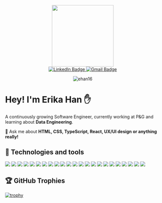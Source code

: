 <div id="header" align="center">
  <img src="https://media.giphy.com/media/eg4q8ka6zQuQ2qgKwe/giphy.gif" width="200"/>
</div>

<div id="badges" align="center">
  <a href="https://www.linkedin.com/in/erika-han-chan/">
    <img src="https://img.shields.io/badge/-LinkedIn-blue?style=flat-square&logo=Linkedin&logoColor=white&link=https://www.linkedin.com/in/erika-han-chan/" alt="LinkedIn Badge"/>
  </a>
  <a href="mailto:hanerika16@gmail.com">
    <img src="https://img.shields.io/badge/-hanerika16@gmail.com-c14438?style=flat-square&logo=Gmail&logoColor=white&link=mailto:hanerika16@gmail.com" alt="Gmail Badge"/>
  </a>
  <p>
     <img src="https://komarev.com/ghpvc/?username=ehan16&style=flat-square&color=blue" alt="ehan16"/>
  </p>
</div>

# Hey! I'm Erika Han ✋

A continuously growing Software Engineer, currently working at P&G and learning about **Data Engineering**.

💬 Ask me about **HTML, CSS, TypeScript, React, UX/UI design or anything really!**

## 👾 Technologies and tools

![](https://img.shields.io/badge/Code-JavaScript-informational?style=flat&logo=javascript&logoColor=white&color=blue)
![](https://img.shields.io/badge/Code-Nodejs-informational?style=flat&logo=Node.js&logoColor=white&color=blue)
![](https://img.shields.io/badge/Code-Python-informational?style=flat&logo=Python&logoColor=white&color=blue)
![](https://img.shields.io/badge/Code-React-informational?style=flat&logo=react&logoColor=white&color=blue)
![](https://img.shields.io/badge/Code-GatsbyJS-informational?style=flat&logo=gatsby&logoColor=white&color=blue)
![](https://img.shields.io/badge/Code-NextJS-informational?style=flat&logo=next.js&logoColor=white&color=blue)
![](https://img.shields.io/badge/Code-Java-informational?style=flat&logo=java&logoColor=white&color=blue)
![](https://img.shields.io/badge/Code-HTML5-informational?style=flat&logo=html5&logoColor=white&color=blue)
![](https://img.shields.io/badge/Code-CSS3-informational?style=flat&logo=css3&logoColor=white&color=blue)
![](https://img.shields.io/badge/Tools-Bootstrap-informational?style=flat&logo=bootstrap&logoColor=white&color=blue)
![](https://img.shields.io/badge/Code-TypeScript-informational?style=flat&logo=typescript&logoColor=white&color=blue)
![](https://img.shields.io/badge/Tools-MongoDB-informational?style=flat&logo=mongodb&logoColor=white&color=blue)
![](https://img.shields.io/badge/Code-GraphQL-informational?style=flat&logo=graphql&logoColor=white&color=blue)
![](https://img.shields.io/badge/Tools-PostgreSQL-informational?style=flat&logo=postgresql&logoColor=white&color=blue)
![](https://img.shields.io/badge/Tools-MySQL-informational?style=flat&logo=mysql&logoColor=white&color=blue)
![](https://img.shields.io/badge/Tools-Docker-informational?style=flat&logo=docker&logoColor=white&color=blue)
![](https://img.shields.io/badge/Cloud-Google%20Cloud-informational?style=flat&logo=google-cloud&logoColor=white&color=blue)
![](https://img.shields.io/badge/Tools-Git-informational?style=flat&logo=git&logoColor=white&color=blue)
![](https://img.shields.io/badge/Tools-GitHub-informational?style=flat&logo=github&logoColor=white&color=blue)
![](https://img.shields.io/badge/Tools-Figma-informational?style=flat&logo=figma&logoColor=white&color=blue)
![](https://img.shields.io/badge/Tools-TailwindCSS-informational?style=flat&logo=tailwind-css&logoColor=white&color=blue)
![](https://img.shields.io/badge/Editor-VS_Code-informational?style=flat&logo=visual-studio-code&logoColor=white&color=blue)
![](https://img.shields.io/badge/Code-Angular-informational?style=flat&logo=angular&logoColor=white&color=blue)
 

## 🏆 GitHub Trophies

[![trophy](https://github-profile-trophy.vercel.app/?username=ehan16&theme=flat&margin-w=10&margin-h=10&column=4)](https://github.com/ryo-ma/github-profile-trophy)

